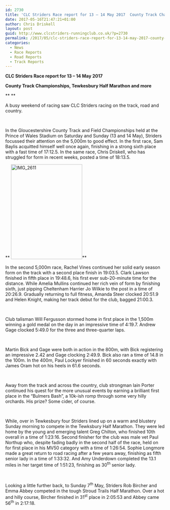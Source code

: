 ```yaml
---
id: 2730
title: 'CLC Striders Race report for 13 – 14 May 2017  County Track Championships, Tewkesbury Half Marathon and more'
date: 2017-05-16T21:47:21+01:00
author: Chris Driskell
layout: post
guid: http://www.clcstriders-runningclub.co.uk/?p=2730
permalink: /2017/05/clc-striders-race-report-for-13-14-may-2017-county-track-championships-tewkesbury-half-marathon-and-more/
categories:
  - News
  - Race Reports
  - Road Reports
  - Track Reports
---
```

**CLC Striders Race report for 13 – 14 May 2017**

**County Track Championships, Tewkesbury Half Marathon and more**

** **

A busy weekend of racing saw CLC Striders racing on the track, road and country.

&nbsp;

In the Gloucestershire County Track and Field Championships held at the Prince of Wales Stadium on Saturday and Sunday (13 and 14 May), Striders focussed their attention on the 5,000m to good effect. In the first race, Sam Baylis acquitted himself well once again, finishing in a strong sixth place with a fast time of 17:12.5. In the same race, Chris Driskell, who has struggled for form in recent weeks, posted a time of 18:13.5.

** [<img class="alignnone size-medium wp-image-2731" src="http://www.clcstriders-runningclub.co.uk/wplive/wp-content/uploads/2017/05/IMG_2611-e1494967629600-225x300.jpg" alt="IMG_2611" width="225" height="300" srcset="http://www.clcstriders-runningclub.co.uk/wplive/wp-content/uploads/2017/05/IMG_2611-e1494967629600-225x300.jpg 225w, http://www.clcstriders-runningclub.co.uk/wplive/wp-content/uploads/2017/05/IMG_2611-e1494967629600.jpg 480w" sizes="(max-width: 225px) 100vw, 225px" />](http://www.clcstriders-runningclub.co.uk/wplive/wp-content/uploads/2017/05/IMG_2611-e1494967629600.jpg)**

In the second 5,000m race, Rachel Vines continued her solid early season form on the track with a second place finish in 19:03.5. Clark Lawson finished in fifth place in 19:48.6, his first ever sub-20-minute time for the distance. While Amelia Mullins continued her rich vein of form by finishing sixth, just pipping Cheltenham Harrier Jo Wilkie to the post in a time of 20:26.9. Gradually returning to full fitness, Amanda Steer clocked 20:51.9 and Helen Knight, making her track debut for the club, bagged 21:00.3.

&nbsp;

Club talisman Will Fergusson stormed home in first place in the 1,500m winning a gold medal on the day in an impressive time of 4:19.7. Andrew Gage clocked 5:49.0 for the three and three-quarter laps.

&nbsp;

Martin Bick and Gage were both in action in the 800m, with Bick registering an impressive 2.42 and Gage clocking 2:49.9. Bick also ran a time of 14.8 in the 100m. In the 400m, Paul Lockyer finished in 60 seconds exactly with James Oram hot on his heels in 61.6 seconds.

&nbsp;

Away from the track and across the country, club strongman Iain Porter continued his quest for the more unusual events by earning a brilliant first place in the “Bulmers Bash”, a 10k-ish romp through some very hilly orchards. His prize? Some cider, of course.

&nbsp;

While, over in Tewkesbury four Striders lined up on a warm and blustery Sunday morning to compete in the Tewksbury Half Marathon. They were led home by the young and emerging talent Greg Chilton, who finished 10th overall in a time of 1:23:16. Second finisher for the club was male vet Paul Northup who, despite fading badly in the second half of the race, held on for first place in his MV50 category with a time of 1:26:54. Sophie Longmore made a great return to road racing after a few years away, finishing as fifth senior lady in a time of 1:33:32. And Amy Underdown completed the 13.1 miles in her target time of 1:51:23, finishing as 30<sup>th</sup> senior lady.

&nbsp;

Looking a little further back, to Sunday 7<sup>th</sup> May, Striders Rob Bircher and Emma Abbey competed in the tough Stroud Trails Half Marathon. Over a hot and hilly course, Bircher finished in 31<sup>st</sup> place in 2:05:53 and Abbey came 56<sup>th</sup> in 2:17:18.